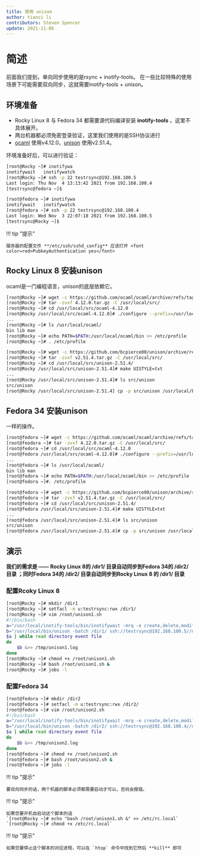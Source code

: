 ```yaml
---
title: 使用 unison
author: tianci li
contributors: Steven Spencer
update: 2021-11-06
---
```


# 简述

前面我们提到，单向同步使用的是rsync + inotify-tools。 在一些比较特殊的使用场景下可能需要双向同步，这就需要inotify-tools + unison。

## 环境准备

* Rocky Linux 8 与 Fedora 34 都需要源代码编译安装 **inotify-tools** ，这里不具体展开。
* 两台机器都必须免密登录验证，这里我们使用的是SSH协议进行
* [ocaml](https://github.com/ocaml/ocaml/) 使用v4.12.0，[unison](https://github.com/bcpierce00/unison/) 使用v2.51.4。

环境准备好后，可以进行验证：

```bash
[root@Rocky ~]# inotifywa
inotifywait   inotifywatch  
[root@Rocky ~]# ssh -p 22 testrsync@192.168.100.5
Last login: Thu Nov  4 13:13:42 2021 from 192.168.100.4
[testrsync@fedora ~]$
```

```bash
[root@fedora ~]# inotifywa
inotifywait   inotifywatch
[root@fedora ~]# ssh -p 22 testrsync@192.168.100.4
Last login: Wed Nov  3 22:07:18 2021 from 192.168.100.5
[testrsync@Rocky ~]$
```

!!! tip "提示"

    服务器的配置文件 **/etc/ssh/sshd_config** 应该打开 <font color=red>PubkeyAuthentication yes</font>

## Rocky Linux 8 安装unison

ocaml是一门编程语言，unison的底层依赖它。

```bash
[root@Rocky ~]# wget -c https://github.com/ocaml/ocaml/archive/refs/tags/4.12.0.tar.gz
[root@Rocky ~]# tar -zvxf 4.12.0.tar.gz -C /usr/local/src/
[root@Rocky ~]# cd /usr/local/src/ocaml-4.12.0
[root@Rocky /usr/local/src/ocaml-4.12.0]# ./configure --prefix=/usr/local/ocaml && make world opt && make install
...
[root@Rocky ~]# ls /usr/local/ocaml/
bin lib man
[root@Rocky ~]# echo PATH=$PATH:/usr/local/ocaml/bin >> /etc/profile
[root@Rocky ~]# . /etc/profile
```

```bash
[root@Rocky ~]# wget -c https://github.com/bcpierce00/unison/archive/refs/tags/v2.51.4.tar.gz
[root@Rocky ~]# tar -zvxf v2.51.4.tar.gz -C /usr/local/src/
[root@Rocky ~]# cd /usr/local/src/unison-2.51.4/
[root@Rocky /usr/local/src/unison-2.51.4]# make UISTYLE=txt
...
[root@Rocky /usr/local/src/unison-2.51.4]# ls src/unison
src/unison
[root@Rocky /usr/local/src/unison-2.51.4] cp -p src/unison /usr/local/bin
```

## Fedora 34 安装unison

一样的操作。

```bash
[root@fedora ~]# wget -c https://github.com/ocaml/ocaml/archive/refs/tags/4.12.0.tar.gz
[root@feodora ~]# tar -zvxf 4.12.0.tar.gz -C /usr/local/src/
[root@fedora ~]# cd /usr/local/src/ocaml-4.12.0
[root@fedora /usr/local/src/ocaml-4.12.0]# ./configure --prefix=/usr/local/ocaml && make world opt && make install
...
[root@fedora ~]# ls /usr/local/ocaml/
bin lib man
[root@fedora ~]# echo PATH=$PATH:/usr/local/ocaml/bin >> /etc/profile
[root@fedora ~]#. /etc/profile
```

```bash
[root@fedora ~]# wget -c https://github.com/bcpierce00/unison/archive/refs/tags/v2.51.4.tar.gz
[root@fedora ~]# tar -zvxf v2.51.4.tar.gz -C /usr/local/src/
[root@fedora ~]# cd /usr/local/src/unison-2.51.4/
[root@fedora /usr/local/src/unison-2.51.4]# make UISTYLE=txt
...
[root@fedora /usr/local/src/unison-2.51.4]# ls src/unison
src/unison
[root@fedora /usr/local/src/unison-2.51.4]# cp -p src/unison /usr/local/bin
```


## 演示

**我们的需求是 —— Rocky Linux 8的 /dir1/ 目录自动同步到Fedora 34的 /dir2/ 目录 ；同时Fedora 34的 /dir2/ 目录自动同步到Rocky Linux 8 的 /dir1/ 目录**

### 配置Rcoky Linux 8

```bash
[root@Rocky ~]# mkdir /dir1
[root@Rocky ~]# setfacl -m u:testrsync:rwx /dir1/
[root@Rocky ~]# vim /root/unison1.sh
#!/bin/bash
a="/usr/local/inotify-tools/bin/inotifywait -mrq -e create,delete,modify,move /dir1/"
b="/usr/local/bin/unison -batch /dir1/ ssh://testrsync@192.168.100.5//dir2"
$a | while read directory event file
do
    $b &>> /tmp/unison1.log
done
[root@Rocky ~]# chmod +x /root/unison1.sh
[root@Rocky ~]# bash /root/unison1.sh &
[root@Rocky ~]# jobs -l
```

### 配置Fedora 34

```bash
[root@fedora ~]# mkdir /dir2
[root@fedora ~]# setfacl -m u:testrsync:rwx /dir2/
[root@fedora ~]# vim /root/unison2.sh
#!/bin/bash
a="/usr/local/inotify-tools/bin/inotifywait -mrq -e create,delete,modify,move /dir2/"
b="/usr/local/bin/unison -batch /dir2/ ssh://testrsync@192.168.100.4//dir1"
$a | while read directory event file
do
    $b &>> /tmp/unison2.log
done
[root@fedora ~]# chmod +x /root/unison2.sh
[root@fedora ~]# bash /root/unison2.sh &
[root@fedora ~]# jobs -l
```

!!! tip "提示"

    要双向同步的话，两个机器的脚本必须都需要启动才可以，否则会报错。

!!! tip "提示"

    如果您要开机自启动这个脚本的话
    `[root@Rocky ~]# echo "bash /root/unison1.sh &" >> /etc/rc.local`
    `[root@Rocky ~]# chmod +x /etc/rc.local`

!!! tip "提示"

    如果您要停止这个脚本的对应进程，可以在 `htop` 命令中找到它然后 **kill** 即可
